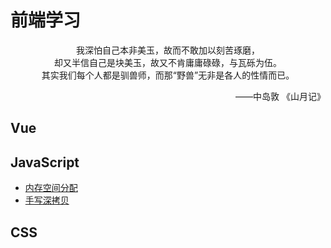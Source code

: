 # 前端学习
<p align="center">
我深怕自己本非美玉，故而不敢加以刻苦琢磨，<br/>
却又半信自己是块美玉，故又不肯庸庸碌碌，与瓦砾为伍。<br/>
其实我们每个人都是驯兽师，而那“野兽”无非是各人的性情而已。<br/>
<p align="right">——中岛敦 《山月记》</p>
</p>


## Vue


## JavaScript
* [内存空间分配](./docs/1.md)
* [手写深拷贝](./docs/2.md)

## CSS

